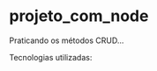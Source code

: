 # projeto_com_node
Praticando os métodos CRUD...


Tecnologias utilizadas:


  
          
          

